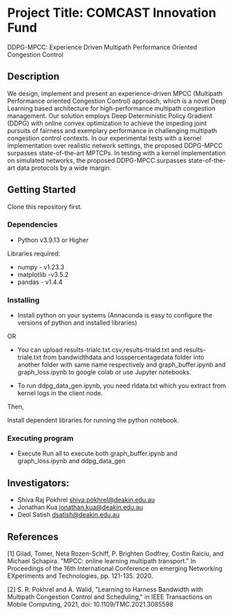 # Project Title: COMCAST Innovation Fund

DDPG-MPCC: Experience Driven Multipath Performance Oriented Congestion Control

## Description

We design, implement and  present an experience-driven MPCC (Multipath Performance oriented Congestion Control) approach, which is a novel Deep Learning based architecture for high-performance multipath congestion management. Our solution employs Deep Deterministic Policy Gradient (DDPG) with online convex optimization to achieve the impeding joint pursuits of fairness and exemplary performance in challenging multipath congestion control contexts. In our experimental tests with a kernel implementation over realistic network settings, the proposed DDPG-MPCC surpasses state-of-the-art MPTCPs. In testing with a kernel implementation on simulated networks, the proposed DDPG-MPCC surpasses state-of-the-art data protocols by a wide margin. 

## Getting Started

Clone this repository first.

### Dependencies

* Python v3.9.13 or Higher

Libraries required:
* numpy - v1.23.3
* matplotlib -v3.5.2
* pandas - v1.4.4

### Installing

* Install python on your systems (Annaconda is easy to configure the versions of python and installed libraries)

OR

* You can upload results-trialc.txt.csv,results-triald.txt and results-triale.txt from bandwidthdata and losspercentagedata folder into another folder with same name respectively and graph_buffer.ipynb and graph_loss.ipynb to google colab or use Jupyter notebooks.

* To run ddpg_data_gen.ipynb, you need rldata.txt which you extract from kernel logs in the client node.

Then,

Install dependent libraries for running the python notebook.

### Executing program

* Execute Run all to execute both graph_buffer.ipynb and graph_loss.ipynb and ddpg_data_gen


## Investigators:

- Shiva Raj Pokhrel <shiva.pokhrel@deakin.edu.au>
- Jonathan Kua <jonathan.kua@deakin.edu.au>
- Deol Satish <dsatish@deakin.edu.au>


## References

[1] Gilad, Tomer, Neta Rozen-Schiff, P. Brighten Godfrey, Costin Raiciu, and Michael Schapira. "MPCC: online learning multipath transport." In Proceedings of the 16th International Conference on emerging Networking EXperiments and Technologies, pp. 121-135. 2020.

[2] S. R. Pokhrel and A. Walid, "Learning to Harness Bandwidth with Multipath Congestion Control and Scheduling," in IEEE Transactions on Mobile Computing, 2021, doi: 10.1109/TMC.2021.3085598 

